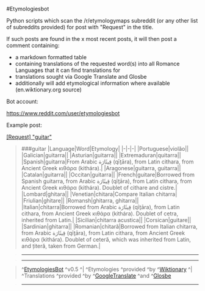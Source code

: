 #Etymologiesbot

Python scripts which scan the /r/etymologymaps subreddit (or any other list of subreddits provided) for post with "Request" in the title.

If such posts are found in the x most recent posts, it will then post a comment containing:

- a markdown formatted table
- containing translations of the requested word(s) into all Romance Languages that it can find translations for
- translations sought via Google Translate and Glosbe
- additionally will add etymological information where available (en.wiktionary.org source)

Bot account:

https://www.reddit.com/user/etymologiesbot

Example post:

[[Request] "guitar"](https://www.reddit.com/r/etymologymaps/comments/99bxlp/request_guitar/e4mfre5)

>###guitar
|Language|Word|Etymology|
|-|-|-|
|Portuguese|violão||
|Galician|guitarra||
|Asturian|guitarra||
|Extremaduran|quitarra||
|Spanish|guitarra|From Arabic قِيثَارَة‎ (qīṯāra), from Latin cithara, from Ancient Greek κιθάρα (kithára).|
|Aragonese|guitarra, guitarra||
|Catalan|guitarra||
|Occitan|guitarra||
|French|guitare|Borrowed from Spanish guitarra, from Arabic قِيثَارَة‎ (qīṯāra), from Latin cithara, from Ancient Greek κιθάρα (kithára). Doublet of  cithare and cistre.|
|Lombard|ghitara||
|Venetian|chitara|Compare Italian chitarra|
|Friulian|ghitare||
|Romansh|ghitarra, ghitarra||
|Italian|chitarra|Borrowed from Arabic قِيثَارَة‎ (qīṯāra), from Latin cithara, from Ancient Greek κιθάρα (kithára). Doublet of  cetra, inherited from Latin.|
|Sicilian|chitarra acustica||
|Corsican|guitare||
|Sardinian|ghitarra||
|Romanian|chitară|Borrowed from Italian chitarra, from Arabic قِيثَارَة‎ (qīṯāra), from Latin cithara, from Ancient Greek κιθάρα (kithára). Doublet of  ceteră, which was inherited from Latin, and țiteră, taken from German.|


>-------------

>-------------

>^[EtymologiesBot](https://www.reddit.com/user/EtymologiesBot) ^v0.5 ^| ^Etymologies ^provided ^by ^[Wiktionary](http://www.wiktionary.org) ^| ^Translations ^provided ^by ^[GoogleTranslate](https://translate.google.com/) ^and ^[Glosbe](https://glosbe.com)

>-------------

